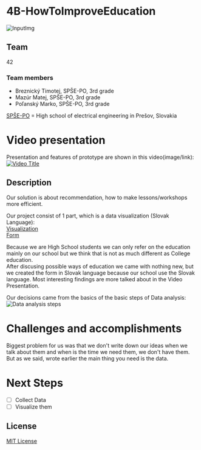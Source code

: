 # 4B-HowToImproveEducation

![InputImg](https://user-images.githubusercontent.com/41269745/119182934-b07e3a80-ba73-11eb-8bb9-abf392393200.png)  

## Team

42

### Team members

- Breznický Timotej, SPŠE-PO, 3rd grade
- Mazúr Matej, SPŠE-PO, 3rd grade
- Poľanský Marko, SPŠE-PO, 3rd grade

[SPŠE-PO](http://spse-po.sk) = High school of electrical engineering in Prešov, Slovakia  

# Video presentation

Presentation and features of prototype are shown in this video(image/link):
[![Video Title](https://user-images.githubusercontent.com/41269745/115922605-68242a80-a47d-11eb-8538-6be0f99270c7.png)](https://youtu.be/064sRkHrSnY)  

## Description

Our solution is about recommendation, how to make lessons/workshops more efficient.

Our project consist of 1 part, which is a data visualization (Slovak Language):  
[Visualization](https://app.powerbi.com/view?r=eyJrIjoiYjQ1YjEwNDAtMjg1MS00MmYyLWE3ZjQtY2I0NmU2YThjODJmIiwidCI6ImVmOWU0NzMzLTc1ZDItNDk4NC05MmQ1LTdhZjYyZWEwNzA4ZiIsImMiOjl9)  
[Form](https://forms.office.com/Pages/ResponsePage.aspx?id=DQSIkWdsW0yxEjajBLZtrQAAAAAAAAAAAAN__tb2Ey9UOEFYNVdKNlFTM0hSUjhMVjlGTEdMNEJJNC4u)

Because we are High School students we can only refer on the education mainly on our school but we think that is not as much different as College education.  
After discusing possible ways of education we came with nothing new, but we created the form in Slovak language because our school use the Slovak language.
Most interesting findings are more talked about in the Video Presentation.

Our decisions came from the basics of the basic steps of Data analysis:
![Data analysis steps](https://ewota.com/content/images/size/w2000/2020/05/five-steps-process.png)

# Challenges and accomplishments

Biggest problem for us was that we don't write down our ideas when we talk about them and when is the time we need them, we don't have them.  
But as we said, wrote earlier the main thing you need is the data.

# Next Steps
* [ ] Collect Data
* [ ] Visualize them

## License

[MIT License](https://github.com/42-HackKosice/2B-ModernWorkspace/blob/main/LICENSE)

